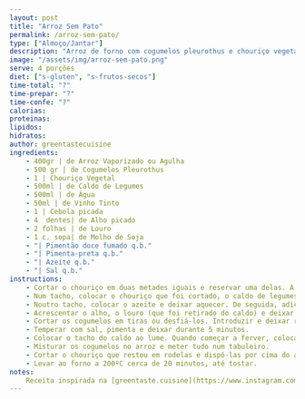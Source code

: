 ```yaml
---
layout: post
title: "Arroz Sem Pato"
permalink: /arroz-sem-pato/
type: ["Almoço/Jantar"]
description: "Arroz de forno com cogumelos pleurothus e chouriço vegetal, aromático e reconfortante"
image: "/assets/img/arroz-sem-pato.png"
serve: 4 porções
diet: ["s-gluten", "s-frutos-secos"]
time-total: "?"
time-prepar: "?"
time-confe: "?"
calorias:
proteinas:
lipidos:
hidratos:
author: greentastecuisine
ingredients:
    - 400gr | de Arroz Vaporizado ou Agulha
    - 500 gr | de Cogumelos Pleurothus
    - 1 | Chouriço Vegetal
    - 500ml | de Caldo de Legumes
    - 500ml | de Água
    - 50ml | de Vinho Tinto
    - 1 | Cebola picada
    - 4  dentes| de Alho picado
    - 2 folhas | de Louro
    - 1 c. sopa| de Molho de Soja
    - "| Pimentão doce fumado q.b."
    - "| Pimenta-preta q.b."
    - "| Azeite q.b."   
    - "| Sal q.b."
instructions:
    - Cortar o chouriço em duas metades iguais e reservar uma delas. A outra parte - cortar às rodelas e, posteriormente cortar as rodelas a meio, de forma a ficarem em formato de meias luas.
    - Num tacho, colocar o chouriço que foi cortado, o caldo de legumes, o vinho tinto, as folhas de louro, o pimentão doce fumado, a pimenta preta, e o molho de soja. Cobrir com água e, quando começar a ferver, tapar e deixar cozinhar durante cerca de 10 minutos. Após esse tempo, reservar. Retirar o chouriço e as folhas de louro e reservar. Manter o caldo no tacho e reservar.
    - Noutro tacho, colocar o azeite e deixar aquecer. De seguida, adicionar a cebola e refogar por 2 minutos. 
    - Acrescentar o alho, o louro (que foi retirado do caldo) e deixar refogar. 
    - Cortar os cogumelos em tiras ou desfiá-los. Introduzir e deixar reduzir. Depois, juntar os pedaços de chouriço (retirados do caldo).
    - Temperar com sal, pimenta e deixar durante 5 minutos.
    - Colocar o tacho do caldo ao lume. Quando começar a ferver, colocar o arroz. Temperar com sal a gosto e deixar cozinhar um pouco, mas não totalmente, pois ainda vai ao forno.
    - Misturar os cogumelos no arroz e meter tudo num tabuleiro.
    - Cortar o chouriço que restou em rodelas e dispô-las por cima do arroz.
    - Levar ao forno a 200ºC cerca de 20 minutos, até tostar.
notes:
    Receita inspirada na [greentaste.cuisine](https://www.instagram.com/p/CTVBuLosgsV/?igsh=dGxjMWVyb3R4Zzds)
---
```

